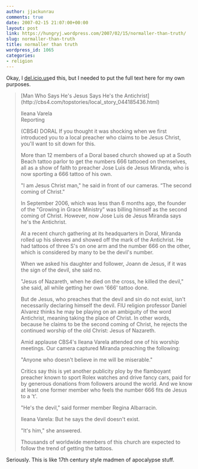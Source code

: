 ```yaml
---
author: jjackunrau
comments: true
date: 2007-02-15 21:07:00+00:00
layout: post
link: https://hungryj.wordpress.com/2007/02/15/normaller-than-truth/
slug: normaller-than-truth
title: normaller than truth
wordpress_id: 1065
categories:
- religion
---
```


Okay, I [del.icio.us](http://del.icio.us/hungryj)ed this, but I needed to put the full text here for my own purposes.

<blockquote>[Man Who Says He's Jesus Says He's the Antichrist](http://cbs4.com/topstories/local_story_044185436.html)  
  
Ileana Varela  
Reporting  
  
(CBS4) DORAL If you thought it was shocking when we first introduced you to a local preacher who claims to be Jesus Christ, you'll want to sit down for this.  
  
More than 12 members of a Doral based church showed up at a South Beach tattoo parlor to get the numbers 666 tattooed on themselves, all as a show of faith to preacher Jose Luis de Jesus Miranda, who is now sporting a 666 tattoo of his own.  
  
"I am Jesus Christ man," he said in front of our cameras. “The second coming of Christ."  
  
In September 2006, which was less than 6 months ago, the founder of the "Growing in Grace Ministry" was billing himself as the second coming of Christ. However, now Jose Luis de Jesus Miranda says he's the Antichrist.  
  
At a recent church gathering at its headquarters in Doral, Miranda rolled up his sleeves and showed off the mark of the Antichrist. He had tattoos of three S's on one arm and the number 666 on the other, which is considered by many to be the devil's number.  
  
When we asked his daughter and follower, Joann de Jesus, if it was the sign of the devil, she said no.  
  
"Jesus of Nazareth, when he died on the cross, he killed the devil," she said, all while getting her own '666' tattoo done.  
  
But de Jesus, who preaches that the devil and sin do not exist, isn't necessarily declaring himself the devil. FIU religion professor Daniel Alvarez thinks he may be playing on an ambiguity of the word Antichrist, meaning taking the place of Christ. In other words, because he claims to be the second coming of Christ, he rejects the continued worship of the old Christ: Jesus of Nazareth.  
  
Amid applause CBS4's Ileana Varela attended one of his worship meetings. Our camera captured Miranda preaching the following:  
  
"Anyone who doesn't believe in me will be miserable."  
  
Critics say this is yet another publicity ploy by the flamboyant preacher known to sport Rolex watches and drive fancy cars, paid for by generous donations from followers around the world. And we know at least one former member who feels the number 666 fits de Jesus to a 't'.  
  
"He's the devil," said former member Regina Albarracin.  
  
Ileana Varela: But he says the devil doesn't exist.  
  
"It's him," she answered.  
  
Thousands of worldwide members of this church are expected to follow the trend of getting the tattoos.</blockquote>

Seriously.  This is like 17th century style madmen of apocalypse stuff.
